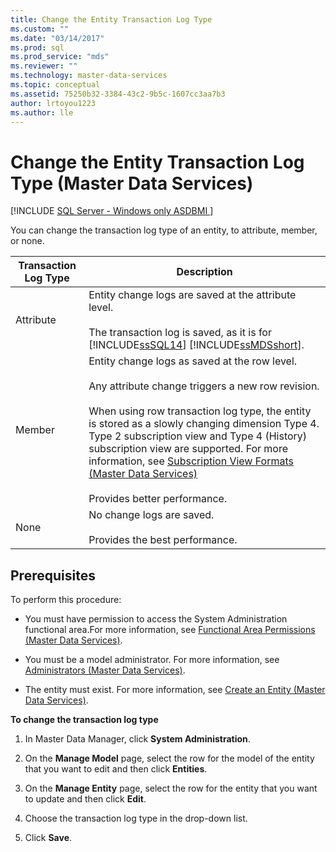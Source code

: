 ```yaml
---
title: Change the Entity Transaction Log Type
ms.custom: ""
ms.date: "03/14/2017"
ms.prod: sql
ms.prod_service: "mds"
ms.reviewer: ""
ms.technology: master-data-services
ms.topic: conceptual
ms.assetid: 75250b32-3384-43c2-9b5c-1607cc3aa7b3
author: lrtoyou1223
ms.author: lle
---
```

# Change the Entity Transaction Log Type (Master Data Services)

[!INCLUDE [SQL Server - Windows only ASDBMI  ](../includes/applies-to-version/sql-windows-only-asdbmi.md)]

  You can change the transaction log type of an entity, to attribute, member, or none.  
  
|Transaction Log Type|Description|  
|--------------------------|-----------------|  
|Attribute|Entity change logs are saved at the attribute level.<br /><br /> The transaction log is saved, as it is for [!INCLUDE[ssSQL14](../includes/sssql14-md.md)] [!INCLUDE[ssMDSshort](../includes/ssmdsshort-md.md)].|  
|Member|Entity change logs as saved at the row level.<br /><br /> Any attribute change triggers a new row revision.<br /><br /> When using row transaction log type, the entity is stored as a slowly changing dimension Type 4. Type 2 subscription view and Type 4 (History) subscription view are supported. For more information, see [Subscription View Formats &#40;Master Data Services&#41;](../master-data-services/subscription-view-formats-master-data-services.md)<br /><br /> Provides better performance.|  
|None|No change logs are saved.<br /><br /> Provides the best performance.|  
  
## Prerequisites  
 To perform this procedure:  
  
-   You must have permission to access the System Administration functional area.For more information, see [Functional Area Permissions &#40;Master Data Services&#41;](../master-data-services/functional-area-permissions-master-data-services.md).  
  
-   You must be a model administrator. For more information, see [Administrators &#40;Master Data Services&#41;](../master-data-services/administrators-master-data-services.md).  
  
-   The entity must exist. For more information, see [Create an Entity &#40;Master Data Services&#41;](../master-data-services/create-an-entity-master-data-services.md).  
  
 **To change the transaction log type**  
  
1.  In Master Data Manager, click **System Administration**.  
  
2.  On the **Manage Model** page, select the row for the model  of the entity that you want to edit and then click **Entities**.  
  
3.  On the **Manage Entity** page, select the row for  the entity that you want to update and then click **Edit**.  
  
4.  Choose the transaction log type in the drop-down list.  
  
5.  Click **Save**.  
  
  
